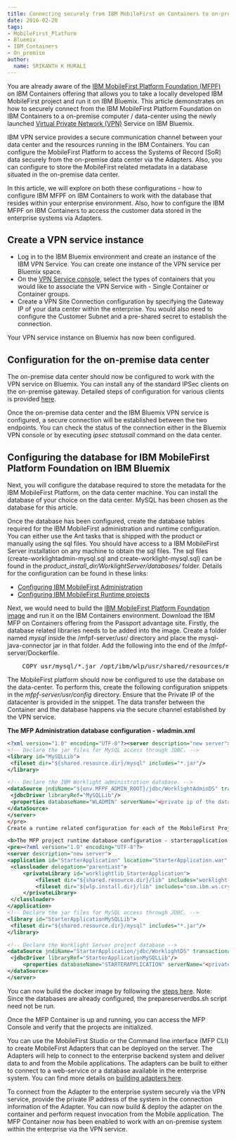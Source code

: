 ```yaml
---
title: Connecting securely from IBM MobileFirst on Containers to on-premise systems
date: 2016-02-20
tags:
- MobileFirst_Platform
- Bluemix
- IBM_Containers
- On_premise
author:
  name: SRIKANTH K MURALI 
---
```

You are already aware of the [IBM MobileFirst Platform Foundation (MFPF)](https://developer.ibm.com/mobilefirstplatform/documentation/getting-started-7-1/bluemix/run-foundation-on-bluemix) on IBM Containers offering that allows you to take a locally developed IBM MobileFirst project and run it on IBM Bluemix. This article demonstrates on how to securely connect from the IBM MobileFirst Platform Foundation on IBM Containers to a on-premise computer / data-center using the newly launched [Virtual Private Network (VPN)](https://www.ng.bluemix.net/docs/services/vpn/index.html) Service on IBM Bluemix.

IBM VPN service provides a secure communication channel between your data center and the resources running in the IBM Containers. You can configure the MobileFirst Platform to access the Systems of Record (SoR) data securely from the on-premise data center via the Adapters. Also, you can configure to store the MobileFirst related metadata in a database situated in the on-premise data center.

In this article, we will explore on both these configurations - how to configure IBM MFPF on IBM Containers to work with the database that resides within your enterprise environment. Also, how to configure the IBM MFPF on IBM Containers to access the customer data stored in the enterprise systems via Adapters.

## Create a VPN service instance

* Log in to the IBM Bluemix environment and create an instance of the IBM VPN Service. You can create one instance of the VPN service per Bluemix space.
* On the <a href="https://www.ng.bluemix.net/docs/services/vpn/index.html" target="_blank">VPN Service console</a>, select the types of containers that you would like to associate the VPN Service with - Single Container or Container groups.
* Create a VPN Site Connection configuration by specifying the Gateway IP of your data center within the enterprise. You would also need to configure the Customer Subnet and a pre-shared secret to establish the connection.
    
Your VPN service instance on Bluemix has now been configured.

## Configuration for the on-premise data center
The on-premise data center should now be configured to work with the VPN service on Bluemix. You can install any of the standard IPSec clients on the on-premise gateway. Detailed steps of configuration for various clients is provided [here](https://www.ng.bluemix.net/docs/services/vpn/onpremises_gateway.html).

Once the on-premise data center and the IBM Bluemix VPN service is configured, a secure connection will be established between the two endpoints. You can check the status of the connection either in the Bluemix VPN console or by executing *ipsec statusall* command on the data center.

## Configuring the database for IBM MobileFirst Platform Foundation on IBM Bluemix
Next, you will configure the database required to store the metadata for the IBM MobileFirst Platform, on the data center machine. You can install the database of your choice on the data center. MySQL has been chosen as the database for this article.

Once the database has been configured, create the database tables required for the IBM MobileFirst administration and runtime configuration. You can either use the Ant tasks that is shipped with the product or manually using the sql files. You should have access to a IBM MobileFirst Server installation on any machine to obtain the sql files. The sql files (create-worklightadmin-mysql.sql and create-worklight-mysql.sql) can be found in the <em>product_install_dir/WorklightServer/databases/</em> folder. Details for the configuration can be found in these links:

* [Configuring IBM MobileFirst Administration](https://www-01.ibm.com/support/knowledgecenter/SSHS8R_7.1.0/com.ibm.worklight.installconfig.doc/install_config/t_wlconsole_install.html)
* [Configuring IBM MobileFirst Runtime projects](https://www-01.ibm.com/support/knowledgecenter/SSHS8R_7.1.0/com.ibm.worklight.deploy.doc/deploy/c_deploy_wl_project.html)

Next, we would need to build the [IBM MobileFirst Platform Foundation image](https://www-01.ibm.com/support/knowledgecenter/SSHS8R_7.1.0/com.ibm.worklight.deploy.doc/deploy/c_server_image_ov.html) and run it on the IBM Containers environment.
Download the IBM MFP on Containers offering from the Passport advantage site. Firstly, the database related libraries needs to be added into the image. Create a folder named *mysql* inside the /mfpf-server/usr/ directory and place the mysql-java-connector jar in that folder. Add the following into the end of the /mfpf-server/Dockerfile.
<pre>    COPY usr/mysql/*.jar /opt/ibm/wlp/usr/shared/resources/mysql/
</pre>
The MobileFirst platform should now be configured to use the database on the data-center. To perform this, create the following configuration snippets in the *mfpf-server/usr/config* directory. Ensure that the Private IP of the datacenter is provided in the snippet. The data transfer between the Container and the database happens via the secure channel established by the VPN service.

**The MFP Administration database configuration - wladmin.xml**

```xml
<?xml version="1.0" encoding="UTF-8"?><server description="new server">
<!-- Declare the jar files for MySQL access through JDBC. -->
<library id="MySQLLib">
 <fileset dir="${shared.resource.dir}/mysql" includes="*.jar"/>
</library>

<!-- Declare the IBM Worklight administration database. -->
<dataSource jndiName="${env.MFPF_ADMIN_ROOT}/jdbc/WorklightAdminDS" transactional="false">
 <jdbcDriver libraryRef="MySQLLib"/>
 <properties databaseName="WLADMIN" serverName="<private ip of the datacenter>" portNumber="3306" user="mysqluser" password="mysqlpass"/>
</dataSource>
</server>
</pre>
Create a runtime related configuration for each of the MobileFirst Projects. The project name used here is *StarterApplication*

<b>The MFP project runtime database configuration - starterapplication.xml</b>
<pre><?xml version="1.0" encoding="UTF-8"?>
<server description="new server">
<application id="StarterApplication" location="StarterApplication.war" name="StarterApplication" type="war">
 <classloader delegation="parentLast">
     <privateLibrary id="worklightlib_StarterApplication">
         <fileset dir="${shared.resource.dir}/lib" includes="worklight-jee-library.jar"/>
         <fileset dir="${wlp.install.dir}/lib" includes="com.ibm.ws.crypto.passwordutil*.jar"/>
     </privateLibrary>
 </classloader>
</application>
<!-- Declare the jar files for MySQL access through JDBC. -->
<library id="StarterApplicationMySQLLib">
 <fileset dir="${shared.resource.dir}/mysql" includes="*.jar"/>
</library>

<!-- Declare the Worklight Server project database -->
<dataSource jndiName="StarterApplication/jdbc/WorklightDS" transactional="false">
 <jdbcDriver libraryRef="StarterApplicationMySQLLib"/>
     <properties databaseName="STARTERAPPLICATION" serverName="<private ip of the datacenter>" portNumber="3306" user="mysqluser" password="mysqlpass"/>
</dataSource>
</server>
```

You can now build the docker image by following the [steps here](https://www-01.ibm.com/support/knowledgecenter/SSHS8R_7.1.0/com.ibm.worklight.deploy.doc/deploy/t_build_run_server_container.html). Note: Since the databases are already configured, the prepareserverdbs.sh script need not be run.

Once the MFP Container is up and running, you can access the MFP Console and verify that the projects are initialized.

You can use the MobileFirst Studio or the Command line interface (MFP CLI) to create MobileFirst Adapters that can be deployed on the server. The Adapters will help to connect to the enterprise backend system and deliver data to and from the Mobile applications. The adapters can be built to either to connect to a web-service or a database available in the enterprise system. You can find more details on [building adapters here](https://www-01.ibm.com/support/knowledgecenter/SSHS8R_7.1.0/com.ibm.worklight.dev.doc/devref/c_DevelopingTheServer-sideOfAnIBMWorklightApplication.html).

To connect from the Adapter to the enterprise system securely via the VPN service, provide the private IP address of the system in the connection information of the Adapter. You can now build &amp; deploy the adapter on the container and perform request invocation from the Mobile application. The MFP Container now has been enabled to work with an on-premise system within the enterprise via the VPN service.